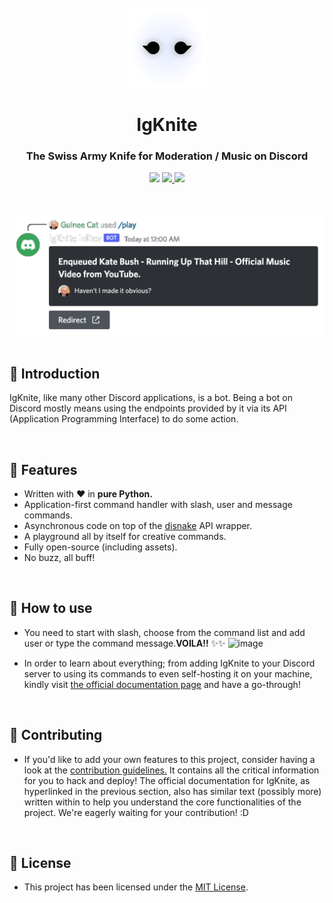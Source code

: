 <div align="center">

<br>
<img src="static/logo_circle.png" width="128">
<br>

# IgKnite

### The Swiss Army Knife for Moderation / Music on Discord

<img src="https://img.shields.io/github/license/IgKniteDev/IgKnite?color=black&logo=github&style=for-the-badge">
<a aria-label="Join the community on Discord" href="https://discord.gg/ftVPgrw54A" target="_blank">
    <img src="https://img.shields.io/badge/Join%20the%20community-black.svg?style=for-the-badge&logo=Discord">
</a>
<a aria-label="Inject to your Discord server" href="https://discord.com/api/oauth2/authorize?client_id=1016637486702792735&permissions=1505385246135&scope=bot%20applications.commands" target="_blank">
    <img src="https://img.shields.io/badge/-Inject%20to%20Server-black?style=for-the-badge&logo=Discord">
</a>

<br><br>
<img src="static/play_command_demo.png" width="600">
<br><br>

</div>

## 🥷 Introduction

IgKnite, like many other Discord  applications, is a bot. Being a bot on Discord mostly means using the endpoints provided by it via its API (Application Programming Interface) to do some action.

<br>

## 🥷 Features

- Written with ❤️️ in **pure Python.**
- Application-first command handler with slash, user and message commands.
- Asynchronous code on top of the [disnake](https://github.com/DisnakeDev/disnake) API wrapper.
- A playground all by itself for creative commands.
- Fully open-source (including assets).
- No buzz, all buff!

<br>

## 🥷 How to use 

- You need to start with slash, choose from the command list and add user or type the command message.**VOILA!!** ✨✨
![image](https://user-images.githubusercontent.com/52404192/194091660-6ebe5cb9-b8d1-4db0-a0f1-c2b6ab549d84.png)

- In order to learn about everything; from adding IgKnite to your Discord server to using its commands to even self-hosting it on your machine, kindly visit [the official documentation page](https://igknitedev.github.io/docs) and have a go-through! 

<br>

## 🥷 Contributing

- If you'd like to add your own features to this project, consider having a look at the [contribution guidelines.](./CONTRIBUTING.md) It contains all the critical information for you to hack and deploy! The official documentation for IgKnite, as hyperlinked in the previous section, also has similar text (possibly more) written within to help you understand the core functionalities of the project. We're eagerly waiting for your contribution! :D

<br>

## 🥷 License

- This project has been licensed under the [MIT License](LICENSE).
